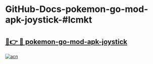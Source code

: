 # GitHub-Docs-pokemon-go-mod-apk-joystick-#lcmkt

# <h2><a href="https://andorid.site?title=pokemon-go-mod-apk-joystick&ref=07A">🔗👉 🔴 pokemon-go-mod-apk-joystick</a></h2>

[![acn](https://github.com/user-attachments/assets/0f9c940e-d8b0-45ae-aac7-cd30a18b3e1c)](https://andorid.site?title=pokemon-go-mod-apk-joystick&ref=07A)

